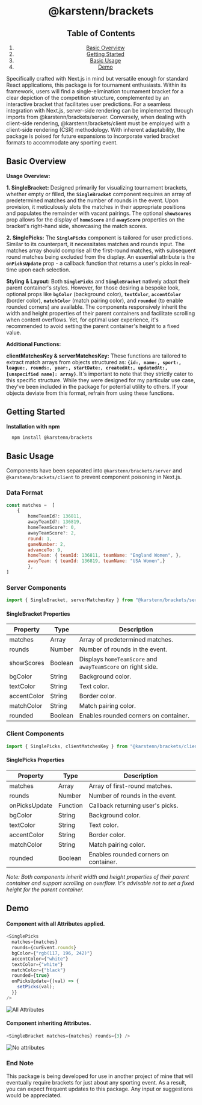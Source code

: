 <div align="center">

# @karstenn/brackets

## Table of Contents

1. [Basic Overview](#basic-overview)
2. [Getting Started](#getting-started)
3. [Basic Usage](#basic-usage)
4. [Demo](#demo)

</div>

Specifically crafted with Next.js in mind but versatile enough for standard React applications, this package is for tournament enthusiasts. Within its framework, users will find a single-elimination tournament bracket for a clear depiction of the competition structure, complemented by an interactive bracket that facilitates user predictions. For a seamless integration with Next.js, server-side rendering can be implemented through imports from @karstenn/brackets/server. Conversely, when dealing with client-side rendering, @karstenn/brackets/client must be employed with a client-side rendering (CSR) methodology. With inherent adaptability, the package is poised for future expansions to incorporate varied bracket formats to accommodate any sporting event.

## Basic Overview

**Usage Overview:**

**1. SingleBracket:**
Designed primarily for visualizing tournament brackets, whether empty or filled, the **`SingleBracket`** component requires an array of predetermined matches and the number of rounds in the event. Upon provision, it meticulously slots the matches in their appropriate positions and populates the remainder with vacant pairings. The optional **`showScores`** prop allows for the display of **`homeScore`** and **`awayScore`** properties on the bracket's right-hand side, showcasing the match scores.

**2. SinglePicks:**
The **`SinglePicks`** component is tailored for user predictions. Similar to its counterpart, it necessitates matches and rounds input. The matches array should comprise all the first-round matches, with subsequent round matches being excluded from the display. An essential attribute is the **`onPicksUpdate`** prop - a callback function that returns a user's picks in real-time upon each selection.

**Styling & Layout:**
Both **`SinglePicks`** and **`SingleBracket`** natively adapt their parent container's styles. However, for those desiring a bespoke look, optional props like **`bgColor`** (background color), **`textColor`**, **`accentColor`** (border color), **`matchColor`** (match pairing color), and **`rounded`** (to enable rounded corners) are available. The components responsively inherit the width and height properties of their parent containers and facilitate scrolling when content overflows. Yet, for optimal user experience, it's recommended to avoid setting the parent container's height to a fixed value.

**Additional Functions:**

**clientMatchesKey & serverMatchesKey:**
These functions are tailored to extract match arrays from objects structured as: **`{id:, name:, sport:, league:, rounds:, year:, startDate:, createdAt:, updatedAt:, [unspecified name]: array}`**. It's important to note that they strictly cater to this specific structure. While they were designed for my particular use case, they've been included in the package for potential utility to others. If your objects deviate from this format, refrain from using these functions.

## Getting Started

**Installation with npm**

```bash
  npm install @karstenn/brackets
```

## Basic Usage

Components have been separated into `@karstenn/brackets/server` and `@karstenn/brackets/client` to prevent component poisoning in Next.js.

### Data Format

```javascript
const matches =  [
	{
		homeTeamId?: 136811,
		awayTeamId?: 136819,
		homeTeamScore?: 0,
		awayTeamScore?: 2,
		round: 1,
		gameNumber: 2,
		advanceTo: 9,
		homeTeam: { teamId: 136811, teamName: "England Women", },
		awayTeam: { teamId: 136819, teamName: "USA Women",}
		},
]
```

### Server Components

```javascript
import { SingleBracket, serverMatchesKey } from "@karstenn/brackets/server";
```

#### SingleBracket Properties

| Property    | Type    | Description                                                 |
| ----------- | ------- | ----------------------------------------------------------- |
| matches     | Array   | Array of predetermined matches.                             |
| rounds      | Number  | Number of rounds in the event.                              |
| showScores  | Boolean | Displays `homeTeamScore` and `awayTeamScore` on right side. |
| bgColor     | String  | Background color.                                           |
| textColor   | String  | Text color.                                                 |
| accentColor | String  | Border color.                                               |
| matchColor  | String  | Match pairing color.                                        |
| rounded     | Boolean | Enables rounded corners on container.                       |

### Client Components

```javascript
import { SinglePicks, clientMatchesKey } from "@karstenn/brackets/client";
```

#### SinglePicks Properties

| Property      | Type     | Description                           |
| ------------- | -------- | ------------------------------------- |
| matches       | Array    | Array of first-round matches.         |
| rounds        | Number   | Number of rounds in the event.        |
| onPicksUpdate | Function | Callback returning user's picks.      |
| bgColor       | String   | Background color.                     |
| textColor     | String   | Text color.                           |
| accentColor   | String   | Border color.                         |
| matchColor    | String   | Match pairing color.                  |
| rounded       | Boolean  | Enables rounded corners on container. |

_Note: Both components inherit width and height properties of their parent container and support scrolling on overflow. It's advisable not to set a fixed height for the parent container._

## Demo

#### Component with all Attributes applied.

```javascript
<SinglePicks
  matches={matches}
  rounds={curEvent.rounds}
  bgColor={"rgb(117, 196, 242)"}
  accentColor={"white"}
  textColor={"white"}
  matchColor={"black"}
  rounded={true}
  onPicksUpdate={(val) => {
    setPicks(val);
  }}
/>
```

![All Attributes](https://i.ibb.co/6stmhzT/All-Attributes.png)

#### Component inheriting Attributes.

```javascript
<SingleBracket matches={matches} rounds={3} />
```

![No attributes](https://i.ibb.co/LN9pWzT/Inherit.png)

### End Note

This package is being developed for use in another project of mine that will eventually require brackets for just about any sporting event. As a result, you can expect frequent updates to this package. Any input or suggestions would be appreciated.
